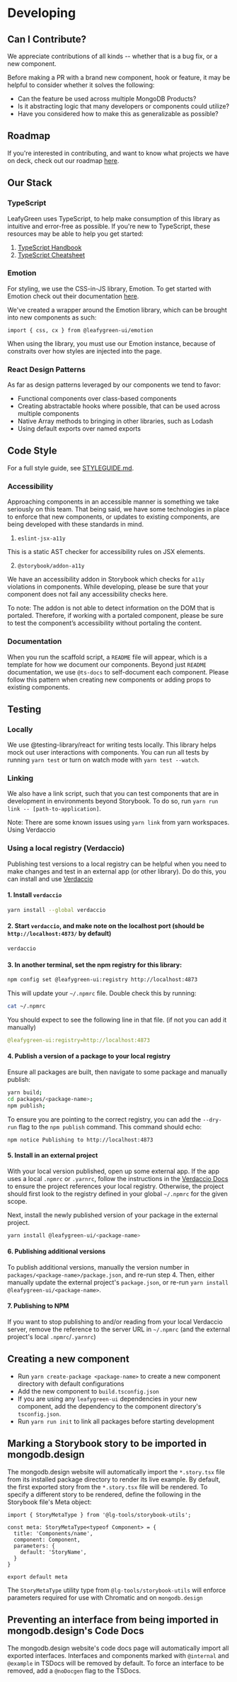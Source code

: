 # Developing

## Can I Contribute?

We appreciate contributions of all kinds -- whether that is a bug fix, or a new component.

Before making a PR with a brand new component, hook or feature, it may be helpful to consider whether it solves the following:

- Can the feature be used across multiple MongoDB Products?
- Is it abstracting logic that many developers or components could utilize?
- Have you considered how to make this as generalizable as possible?

## Roadmap

If you're interested in contributing, and want to know what projects we have on deck, check out our roadmap [here](https://wiki.corp.mongodb.com/display/DESIGN/Design+Systems).

## Our Stack

### TypeScript

LeafyGreen uses TypeScript, to help make consumption of this library as intuitive and error-free as possible. If you're new to TypeScript, these resources may be able to help you get started:

1. [TypeScript Handbook](https://www.typescriptlang.org/docs/handbook/basic-types.html)
2. [TypeScript Cheatsheet](https://github.com/typescript-cheatsheets/react-typescript-cheatsheet)

### Emotion

For styling, we use the CSS-in-JS library, Emotion. To get started with Emotion check out their documentation [here](https://emotion.sh/docs/introduction).

We've created a wrapper around the Emotion library, which can be brought into new components as such:

`import { css, cx } from @leafygreen-ui/emotion`

When using the library, you must use our Emotion instance, because of constraits over how styles are injected into the page.

### React Design Patterns

As far as design patterns leveraged by our components we tend to favor:

- Functional components over class-based components
- Creating abstractable hooks where possible, that can be used across multiple components
- Native Array methods to bringing in other libraries, such as Lodash
- Using default exports over named exports

## Code Style

For a full style guide, see [STYLEGUIDE.md](./STYLEGUIDE.md).

### Accessibility

Approaching components in an accessible manner is something we take seriously on this team. That being said, we have some technologies in place to enforce that new components, or updates to existing components, are being developed with these standards in mind.

1. `eslint-jsx-a11y`

This is a static AST checker for accessibility rules on JSX elements.

2.  `@storybook/addon-a11y`

We have an accessibility addon in Storybook which checks for `a11y` violations in components. While developing, please be sure that your component does not fail any accessibility checks here.

To note: The addon is not able to detect information on the DOM that is portaled. Therefore, if working with a portaled component, please be sure to test the component’s accessibility without portaling the content.

### Documentation

When you run the scaffold script, a `README` file will appear, which is a template for how we document our components. Beyond just `README` documentation, we use `@ts-docs` to self-document each component. Please follow this pattern when creating new components or adding props to existing components.

## Testing

### Locally

We use @testing-library/react for writing tests locally. This library helps mock out user interactions with components. You can run all tests by running `yarn test` or turn on watch mode with `yarn test --watch`.

### Linking

We also have a link script, such that you can test components that are in development in environments beyond Storybook. To do so, run `yarn run link -- [path-to-application]`.

Note: There are some known issues using `yarn link` from yarn workspaces. Using Verdaccio

### Using a local registry (Verdaccio)

Publishing test versions to a local registry can be helpful when you need to make changes and test in an external app (or other library). Do do this, you can install and use [Verdaccio](https://verdaccio.org/)

#### 1. Install `verdaccio`

```bash
yarn install --global verdaccio
```

#### 2. Start `verdaccio`, and make note on the localhost port (should be `http://localhost:4873/` by default)

```bash
verdaccio
```

#### 3. In another terminal, set the npm registry for this library:

```bash
npm config set @leafygreen-ui:registry http://localhost:4873
```

This will update your `~/.npmrc` file. Double check this by running:

```bash
cat ~/.npmrc
```

You should expect to see the following line in that file. (if not you can add it manually)

```yml
@leafygreen-ui:registry=http://localhost:4873
```

#### 4. Publish a version of a package to your local registry

Ensure all packages are built, then navigate to some package and manually publish:

```bash
yarn build;
cd packages/<package-name>;
npm publish;
```

To ensure you are pointing to the correct registry, you can add the `--dry-run` flag to the `npm publish` command. This command should echo:

```
npm notice Publishing to http://localhost:4873
```

#### 5. Install in an external project

With your local version published, open up some external app. If the app uses a local `.npmrc` or `.yarnrc`, follow the instructions in the [Verdaccio Docs](https://verdaccio.org/docs/setup-npm) to ensure the project references your local registry. Otherwise, the project should first look to the registry defined in your global `~/.npmrc` for the given scope.

Next, install the newly published version of your package in the external project.

```bash
yarn install @leafygreen-ui/<package-name>
```

#### 6. Publishing additional versions

To publish additional versions, manually the version number in `packages/<package-name>/package.json`, and re-run step 4. Then, either manually update the external project's `package.json`, or re-run `yarn install @leafygreen-ui/<package-name>`.

#### 7. Publishing to NPM

If you want to stop publishing to and/or reading from your local Verdaccio server, remove the reference to the server URL in `~/.npmrc` (and the external project's local `.npmrc`/`.yarnrc`)

## Creating a new component

- Run `yarn create-package <package-name>` to create a new component directory with default configurations
- Add the new component to `build.tsconfig.json`
- If you are using any `leafygreen-ui` dependencies in your new component, add the dependency to the component directory's `tsconfig.json`.
- Run `yarn run init` to link all packages before starting development

## Marking a Storybook story to be imported in mongodb.design

The mongodb.design website will automatically import the `*.story.tsx` file from its installed package directory to render its live example. By default, the first exported story from the `*.story.tsx` file will be rendered. To specify a different story to be rendered, define the following in the Storybook file's Meta object:

```
import { StoryMetaType } from '@lg-tools/storybook-utils';

const meta: StoryMetaType<typeof Component> = {
  title: 'Components/name',
  component: Component,
  parameters: {
    default: 'StoryName',
  }
}

export default meta
```

The `StoryMetaType` utility type from `@lg-tools/storybook-utils` will enforce parameters required for use with Chromatic and on `mongodb.design`

## Preventing an interface from being imported in mongodb.design's Code Docs

The mongodb.design website's code docs page will automatically import all exported interfaces. Interfaces and components marked with `@internal` and `@example` in TSDocs will be removed by default. To force an interface to be removed, add a `@noDocgen` flag to the TSDocs.
